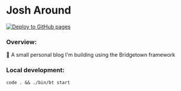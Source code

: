 # Josh Around

[![Deploy to GitHub pages](https://github.com/jhunschejones/josh_around/actions/workflows/gh-pages.yml/badge.svg)](https://github.com/jhunschejones/josh_around/actions/workflows/gh-pages.yml)

### Overview:
🚧 A small personal blog I'm building using the Bridgetown framework

### Local development:
`code . && ./bin/bt start`
